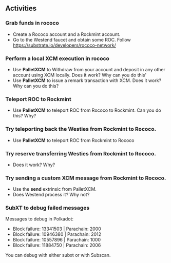## Activities

### Grab funds in rococo

- Create a Rococo account and a Rockmint account.
- Go to the Westend faucet and obtain some ROC. Follow https://substrate.io/developers/rococo-network/

### Perform a local XCM execution in rococo

- Use **PalletXCM** to Withdraw from your account and deposit in any other account using XCM locally. Does it work? Why can you do this'
- Use **PalletXCM** to issue a remark transaction with XCM. Does it work? Why can you do this?

### Teleport ROC to Rockmint

- Use **PalletXCM** to teleport ROC from Rococo to Rockmint. Can you do this? Why?

### Try teleporting back the Westies from Rockmint to Rococo.

- Use **PalletXCM** to teleport ROC from Rockmint to Rococo

### Try reserve transferring Westies from Rockmint to Rococo.

- Does it work? Why?

### Try sending a custom XCM message from Rockmint to Rococo.

- Use the **send** extrinsic from PalletXCM.
- Does Westend process it? Why not?

### SubXT to debug failed messages

Messages to debug in Polkadot:

- Block failure: 13341503 | Parachain: 2000
- Block failure: 10946380 | Parachain: 2012
- Block failure: 10557896 | Parachain: 1000
- Block failure: 11884750 | Parachain: 2006

You can debug with either subxt or with Subscan.
